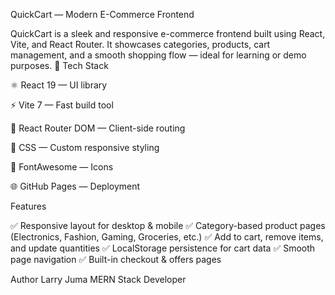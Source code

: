 QuickCart — Modern E-Commerce Frontend

QuickCart is a sleek and responsive e-commerce frontend built using React, Vite, and React Router.
It showcases categories, products, cart management, and a smooth shopping flow — ideal for learning or demo purposes.
🧰 Tech Stack

⚛️ React 19 — UI library

⚡ Vite 7 — Fast build tool

🧭 React Router DOM — Client-side routing

🎨 CSS — Custom responsive styling

🧩 FontAwesome — Icons

🌐 GitHub Pages — Deployment


Features

✅ Responsive layout for desktop & mobile
✅ Category-based product pages (Electronics, Fashion, Gaming, Groceries, etc.)
✅ Add to cart, remove items, and update quantities
✅ LocalStorage persistence for cart data
✅ Smooth page navigation
✅ Built-in checkout & offers pages

Author
Larry Juma
MERN Stack Developer
